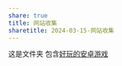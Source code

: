```yaml
---
share: true
title: 网站收集
sharetitle: 2024-03-15-网站收集
---
```



这是文件夹
包含[好玩的安卓游戏](./%E5%A5%BD%E7%8E%A9%E7%9A%84%E5%AE%89%E5%8D%93%E6%B8%B8%E6%88%8F.md)
 
